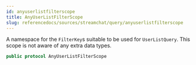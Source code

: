 ```yaml
---
id: anyuserlistfilterscope 
title: AnyUserListFilterScope
slug: referencedocs/sources/streamchat/query/anyuserlistfilterscope
---
```


A namespace for the `FilterKey`s suitable to be used for `UserListQuery`. This scope is not aware of any extra data types.

``` swift
public protocol AnyUserListFilterScope 
```
